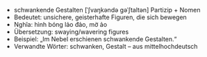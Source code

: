 - schwankende Gestalten	[ˈʃvaŋkəndə ɡəˈʃtaltən]	Partizip + Nomen
- Bedeutet: unsichere, geisterhafte Figuren, die sich bewegen
- Nghĩa: hình bóng lảo đảo, mờ ảo
- Übersetzung: swaying/wavering figures
- Beispiel: „Im Nebel erschienen schwankende Gestalten.“
- Verwandte Wörter: schwanken, Gestalt	– aus mittelhochdeutsch